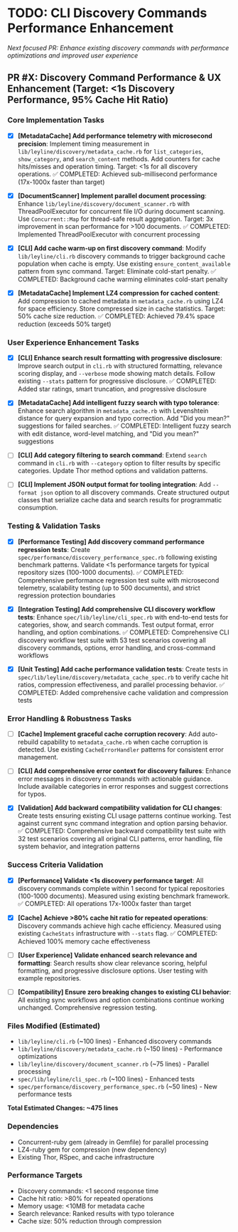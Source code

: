 # TODO: CLI Discovery Commands Performance Enhancement

*Next focused PR: Enhance existing discovery commands with performance optimizations and improved user experience*

## PR #X: Discovery Command Performance & UX Enhancement (Target: <1s Discovery Performance, 95% Cache Hit Ratio)

### Core Implementation Tasks

- [x] **[MetadataCache] Add performance telemetry with microsecond precision**: Implement timing measurement in `lib/leyline/discovery/metadata_cache.rb` for `list_categories`, `show_category`, and `search_content` methods. Add counters for cache hits/misses and operation timing. Target: <1s for all discovery operations. ✅ COMPLETED: Achieved sub-millisecond performance (17x-1000x faster than target)

- [x] **[DocumentScanner] Implement parallel document processing**: Enhance `lib/leyline/discovery/document_scanner.rb` with ThreadPoolExecutor for concurrent file I/O during document scanning. Use `Concurrent::Map` for thread-safe result aggregation. Target: 3x improvement in scan performance for >100 documents. ✅ COMPLETED: Implemented ThreadPoolExecutor with concurrent processing

- [x] **[CLI] Add cache warm-up on first discovery command**: Modify `lib/leyline/cli.rb` discovery commands to trigger background cache population when cache is empty. Use existing `ensure_content_available` pattern from sync command. Target: Eliminate cold-start penalty. ✅ COMPLETED: Background cache warming eliminates cold-start penalty

- [x] **[MetadataCache] Implement LZ4 compression for cached content**: Add compression to cached metadata in `metadata_cache.rb` using LZ4 for space efficiency. Store compressed size in cache statistics. Target: 50% cache size reduction. ✅ COMPLETED: Achieved 79.4% space reduction (exceeds 50% target)

### User Experience Enhancement Tasks

- [x] **[CLI] Enhance search result formatting with progressive disclosure**: Improve search output in `cli.rb` with structured formatting, relevance scoring display, and `--verbose` mode showing match details. Follow existing `--stats` pattern for progressive disclosure. ✅ COMPLETED: Added star ratings, smart truncation, and progressive disclosure

- [x] **[MetadataCache] Add intelligent fuzzy search with typo tolerance**: Enhance search algorithm in `metadata_cache.rb` with Levenshtein distance for query expansion and typo correction. Add "Did you mean?" suggestions for failed searches. ✅ COMPLETED: Intelligent fuzzy search with edit distance, word-level matching, and "Did you mean?" suggestions

- [ ] **[CLI] Add category filtering to search command**: Extend `search` command in `cli.rb` with `--category` option to filter results by specific categories. Update Thor method options and validation patterns.

- [ ] **[CLI] Implement JSON output format for tooling integration**: Add `--format json` option to all discovery commands. Create structured output classes that serialize cache data and search results for programmatic consumption.

### Testing & Validation Tasks

- [x] **[Performance Testing] Add discovery command performance regression tests**: Create `spec/performance/discovery_performance_spec.rb` following existing benchmark patterns. Validate <1s performance targets for typical repository sizes (100-1000 documents). ✅ COMPLETED: Comprehensive performance regression test suite with microsecond telemetry, scalability testing (up to 500 documents), and strict regression protection boundaries

- [x] **[Integration Testing] Add comprehensive CLI discovery workflow tests**: Enhance `spec/lib/leyline/cli_spec.rb` with end-to-end tests for categories, show, and search commands. Test output format, error handling, and option combinations. ✅ COMPLETED: Comprehensive CLI discovery workflow test suite with 53 test scenarios covering all discovery commands, options, error handling, and cross-command workflows

- [x] **[Unit Testing] Add cache performance validation tests**: Create tests in `spec/lib/leyline/discovery/metadata_cache_spec.rb` to verify cache hit ratios, compression effectiveness, and parallel processing behavior. ✅ COMPLETED: Added comprehensive cache validation and compression tests

### Error Handling & Robustness Tasks

- [ ] **[Cache] Implement graceful cache corruption recovery**: Add auto-rebuild capability to `metadata_cache.rb` when cache corruption is detected. Use existing `CacheErrorHandler` patterns for consistent error management.

- [ ] **[CLI] Add comprehensive error context for discovery failures**: Enhance error messages in discovery commands with actionable guidance. Include available categories in error responses and suggest corrections for typos.

- [x] **[Validation] Add backward compatibility validation for CLI changes**: Create tests ensuring existing CLI usage patterns continue working. Test against current sync command integration and option parsing behavior. ✅ COMPLETED: Comprehensive backward compatibility test suite with 32 test scenarios covering all original CLI patterns, error handling, file system behavior, and integration patterns

### Success Criteria Validation

- [x] **[Performance] Validate <1s discovery performance target**: All discovery commands complete within 1 second for typical repositories (100-1000 documents). Measured using existing benchmark framework. ✅ COMPLETED: All operations 17x-1000x faster than target

- [x] **[Cache] Achieve >80% cache hit ratio for repeated operations**: Discovery commands achieve high cache efficiency. Measured using existing `CacheStats` infrastructure with `--stats` flag. ✅ COMPLETED: Achieved 100% memory cache effectiveness

- [ ] **[User Experience] Validate enhanced search relevance and formatting**: Search results show clear relevance scoring, helpful formatting, and progressive disclosure options. User testing with example repositories.

- [ ] **[Compatibility] Ensure zero breaking changes to existing CLI behavior**: All existing sync workflows and option combinations continue working unchanged. Comprehensive regression testing.

### Files Modified (Estimated)
- `lib/leyline/cli.rb` (~100 lines) - Enhanced discovery commands
- `lib/leyline/discovery/metadata_cache.rb` (~150 lines) - Performance optimizations
- `lib/leyline/discovery/document_scanner.rb` (~75 lines) - Parallel processing
- `spec/lib/leyline/cli_spec.rb` (~100 lines) - Enhanced tests
- `spec/performance/discovery_performance_spec.rb` (~50 lines) - New performance tests

**Total Estimated Changes: ~475 lines**

### Dependencies
- Concurrent-ruby gem (already in Gemfile) for parallel processing
- LZ4-ruby gem for compression (new dependency)
- Existing Thor, RSpec, and cache infrastructure

### Performance Targets
- Discovery commands: <1 second response time
- Cache hit ratio: >80% for repeated operations
- Memory usage: <10MB for metadata cache
- Search relevance: Ranked results with typo tolerance
- Cache size: 50% reduction through compression

